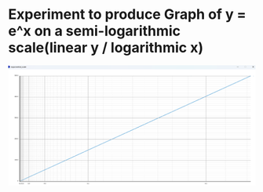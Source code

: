# Experiment to produce Graph of y = e^x on a semi-logarithmic scale(linear y / logarithmic x)

![Y / e^x](Screenshot.png)
